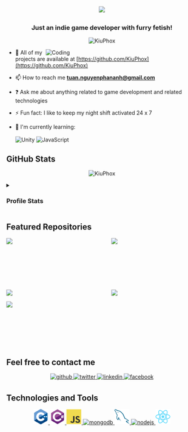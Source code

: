 <h1 align="center">
  <a href="https://git.io/typing-svg">
    <img src="https://readme-typing-svg.herokuapp.com/?lines=Hello,+There!+👋;This+is+KiuPhox....;Nice+to+meet+you!&center=true&size=30">
  </a>
</h1>


<h3 align="center">Just an indie game developer with furry fetish!</h3>
<p align="center"> <img src="https://komarev.com/ghpvc/?username=KiuPhox&label=Profile%20views&color=0e75b6&style=flat" alt="KiuPhox" /> </p>

<img align="right" alt="Coding" width="400" src="https://github.com/KiuPhox/KiuPhox/assets/79034091/60b3614c-1724-4fa0-8038-4ac4f9244421">


- 🌱 All of my projects are available at [https://github.com/KiuPhox](https://github.com/KiuPhox)

- 📫 How to reach me **tuan.nguyenphananh@gmail.com**

- ❓ Ask me about anything related to game development and related technologies

- ⚡ Fun fact: I like to keep my night shift activated 24 x 7

- 📄 I'm currently learning:
<br><br>
![Unity](https://img.shields.io/badge/unity-%23000000.svg?style=for-the-badge&logo=unity&logoColor=white)
![JavaScript](https://img.shields.io/badge/javascript-%23323330.svg?style=for-the-badge&logo=javascript&logoColor=%23F7DF1E)


<h2 align="left">GitHub Stats</h3>

<p align="center"><img src="https://github-readme-streak-stats.herokuapp.com/?user=KiuPhox&theme=react&border=61dafb&hide_border=true" alt="KiuPhox" /></p>


<details><summary><h3>Profile Stats</h3></summary>

----

<p align="center">
    <a  href="https://github.com/anuraghazra/github-readme-stats" title="Go to Source" >
      <img align="left" width="46%" height=200 src="https://github-readme-stats.vercel.app/api?username=KiuPhox&show_icons=true&theme=react&border_color=61dafb&hide_border=true"/>
    </a>
    <a href="https://github.com/anuraghazra/github-readme-stats">
      <img width="46%" height=200 align="right"  src="https://github-readme-stats.vercel.app/api/top-langs/?username=KiuPhox&hide=c%23,powershell,Mathematica,Ruby,Objective-C,Objective-C%2b%2b,Cuda&title_color=61dafb&text_color=ffffff&icon_color=61dafb&bg_color=20232a&langs_count=8&layout=compact&border_color=61dafb&hide_border=true" />
    </a>
	<br><br><br><br><br><br><br><br><br>
</details>

<h2>Featured Repositories</h2>

<div width="100%" align="center">
  <a align="center" href="https://github.com/KiuPhox/Fahasa" title="Fahasa"><img align="left" width='45%' src="https://github-readme-stats.vercel.app/api/pin/?username=KiuPhox&repo=Fahasa&theme=react&border_color=61dafb&border_radius=10"></a>
  <a align="center" href="https://github.com/KiuPhox/Shakespeare" title="Shakespearer"><img align="right" width='45%' src="https://github-readme-stats.vercel.app/api/pin/?username=KiuPhox&repo=Shakespeare&theme=react&border_color=61dafb&border_radius=10"></a>
</div>
<br><br><br><br><br><br><br><br>
<div width="100%" align="center">
  <a align="center" href="https://github.com/KiuPhox/Axie-Evolution" title="Needleman Wunsch Algorithm With OpenMP"><img align="left" width='45%' src="https://github-readme-stats.vercel.app/api/pin/?username=KiuPhox&repo=Axie-Evolution&theme=react&border_color=61dafb&border_radius=10"></a>
  <a align="center" href="https://github.com/KiuPhox/Microcontroller-Lab" title="Minesweeper"><img align="right" width='45%' src="https://github-readme-stats.vercel.app/api/pin/?username=KiuPhox&repo=Microcontroller-Lab&theme=react&border_color=61dafb&border_radius=10"></a>
</div>
	
<br>
	
[![](https://github-readme-activity-graph.cyclic.app/graph?username=KiuPhox&theme=github)](https://github.com/KiuPhox/github-readme-activity-graph)

<br><br><br><br><br>

<h2 align="left">Feel free to contact me</h2>

<div align="center">
<a href="https://github.com/KiuPhox" target="_blank">
<img src=https://img.shields.io/badge/github-%2324292e.svg?&style=for-the-badge&logo=github&logoColor=white alt=github style="margin-bottom: 5px;" />
</a>
<a href="https://twitter.com/KiuPhox" target="_blank">
<img src=https://img.shields.io/badge/twitter-%2300acee.svg?&style=for-the-badge&logo=twitter&logoColor=white alt=twitter style="margin-bottom: 5px;" />
</a>
<a href="https://linkedin.com/in/kiuphox" target="_blank">
<img src=https://img.shields.io/badge/linkedin-%231E77B5.svg?&style=for-the-badge&logo=linkedin&logoColor=white alt=linkedin style="margin-bottom: 5px;" />
</a>
<a href="https://www.facebook.com/kiuphox221202" target="_blank">
<img src=https://img.shields.io/badge/facebook-%232E87FB.svg?&style=for-the-badge&logo=facebook&logoColor=white alt=facebook style="margin-bottom: 5px;" />
</a>
</div>  

<h2 align="left">Technologies and Tools</h2>

<p align="center">  
  <a href="https://www.w3schools.com/cpp/" target="_blank" rel="noreferrer"> <img src="https://raw.githubusercontent.com/devicons/devicon/master/icons/cplusplus/cplusplus-original.svg" alt="cplusplus" width="40" height="40"/> </a>
  <a href="https://learn.microsoft.com/en-us/dotnet/csharp/language-reference/" target="_blank" rel="noreferrer"> <img src="https://raw.githubusercontent.com/devicons/devicon/master/icons/csharp/csharp-original.svg" alt="csharp" width="40" height="40"/> </a>
  <a href="https://developer.mozilla.org/en-US/docs/Web/JavaScript" target="_blank" rel="noreferrer"> <img src="https://raw.githubusercontent.com/devicons/devicon/master/icons/javascript/javascript-original.svg" alt="javascript" width="40" height="40"/> </a>
  <a href="https://www.mongodb.com/" target="_blank" rel="noreferrer"> <img src="https://cdn.icon-icons.com/icons2/2415/PNG/512/mongodb_original_logo_icon_146424.png" alt="mongodb" width="40" height="40"/> </a>
  <a href="https://www.mysql.com/" target="_blank" rel="noreferrer"> <img src="https://raw.githubusercontent.com/devicons/devicon/master/icons/mysql/mysql-original.svg" alt="mysql" width="40" height="40"/> </a>
  <a href="https://nodejs.org" target="_blank" rel="noreferrer"> <img src="https://seeklogo.com/images/N/node-js-logo-F4F55CD2D0-seeklogo.com.png" alt="nodejs" height="40"/> </a>
  <a href="https://reactjs.org/" target="_blank" rel="noreferrer"> <img src="https://raw.githubusercontent.com/devicons/devicon/master/icons/react/react-original.svg" alt="react" width="40" height="40"/> </a>
</p>
